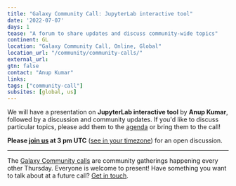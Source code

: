 ```yaml
---
title: "Galaxy Community Call: JupyterLab interactive tool"
date: '2022-07-07'
days: 1
tease: "A forum to share updates and discuss community-wide topics"
continent: GL
location: "Galaxy Community Call, Online, Global"
location_url: "/community/community-calls/"
external_url:
gtn: false
contact: "Anup Kumar"
links:
tags: ["community-call"]
subsites: [global, us]
---
```


We will have a presentation on **JupyterLab interactive tool** by **Anup Kumar**, followed by a discussion and community updates. If you'd like to discuss particular topics, please add them to the [agenda](https://docs.google.com/document/d/1PYUnO_td7f-l0fxRYDn8D6ER7W6eY-E9mUx8ErT8kJ4/edit?usp=sharing) or bring them to the call!

**Please [join us]() at 3 pm UTC** ([see in your timezone](https://www.timeanddate.com/worldclock/fixedtime.html?msg=Galaxy+community+call&iso=20220707T15)) for an open discussion.

---

The [Galaxy Community calls](/community/community-calls/) are community gatherings happening every other Thursday. Everyone is welcome to present! Have something you want to talk about at a future call? [Get in touch](mailto:outreach@galaxyproject.org).
